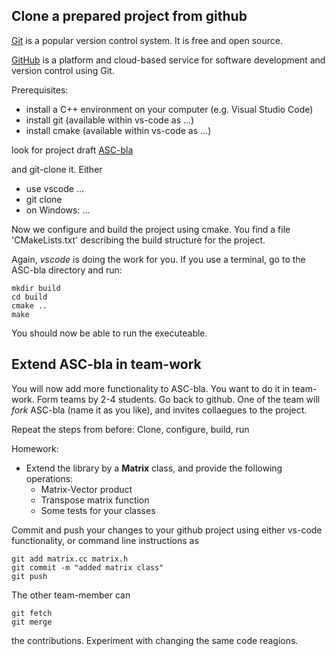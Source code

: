 
## Clone a prepared project from github

[Git](https://git-scm.com) is a popular version control system. It is free and open source.

[GitHub](https://github.com) is a platform and cloud-based service for software development and version control using Git.


Prerequisites:
* install a C++ environment on your computer (e.g. Visual Studio Code)
* install git (available within vs-code as ...)
* install cmake (available within vs-code as ...)

look for project draft 
[ASC-bla](https://github.com/JSchoeberl/ASC-bla)

and git-clone it. Either
* use vscode ...
* git clone <copy git link>
* on Windows: ...


Now we configure and build the project using cmake.
You find a file 'CMakeLists.txt' describing the build structure for the project.

Again, *vscode* is doing the work for you. If you use a terminal, go to the ASC-bla directory and run:

    mkdir build
    cd build
    cmake ..
    make
    

You should now be able to run the executeable.



## Extend ASC-bla in team-work

You will now add more functionality to ASC-bla. You want to do it in team-work.
Form teams by 2-4 students. Go back to github. One of the team will *fork* ASC-bla (name it as you like),
and invites collaegues to the project.

Repeat the steps from before: Clone, configure, build, run

Homework:

 * Extend the library by a **Matrix** class, and provide the following operations:
   - Matrix-Vector product
   - Transpose matrix function
   - Some tests for your classes

Commit and push your changes to your github project using either vs-code functionality, or command line instructions as

    git add matrix.cc matrix.h
    git commit -m "added matrix class"
    git push
 

The other team-member can 

    git fetch
    git merge 

the contributions. Experiment with changing the same code reagions. 